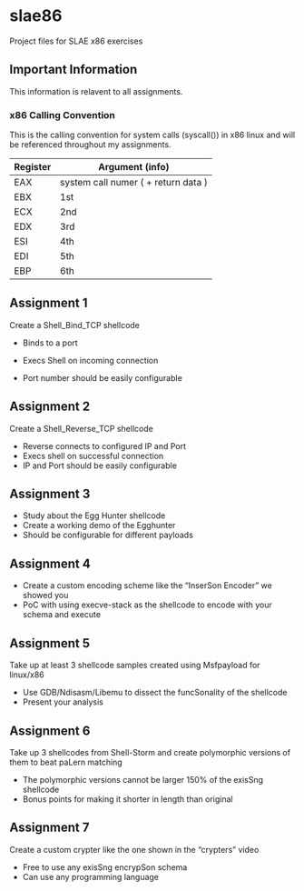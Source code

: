 # slae86

Project files for SLAE x86 exercises


## Important Information

This information is relavent to all assignments.

### x86 Calling Convention

This is the calling convention for system calls (syscall()) in x86 linux and will be referenced throughout my assignments.

| Register | Argument (info) |
| ------ | ------ |
| EAX | system call numer ( + return data ) |
| EBX | 1st |
| ECX | 2nd |
| EDX | 3rd |
| ESI | 4th |
| EDI | 5th |
| EBP | 6th |


## Assignment 1 
Create a Shell_Bind_TCP shellcode
- Binds to a port  
- Execs Shell on incoming connection 

- Port number should be easily configurable

## Assignment 2
Create a Shell_Reverse_TCP shellcode
- Reverse connects to configured IP and Port 
- Execs shell on successful connection 
- IP and Port should be easily configurable

## Assignment 3 
- Study about the Egg Hunter shellcode
- Create a working demo of the Egghunter
- Should be configurable for different payloads

## Assignment 4 
- Create a custom encoding scheme like the 
“InserSon Encoder” we showed you 
- PoC with using execve-stack as the shellcode
to encode with your schema and execute 

## Assignment 5
Take up at least 3 shellcode samples created 
using Msfpayload for linux/x86  
- Use GDB/Ndisasm/Libemu to dissect the 
funcSonality of the shellcode
- Present your analysis

## Assignment 6
Take up 3 shellcodes from Shell-Storm and 
create polymorphic versions of them to beat 
paLern matching 
- The polymorphic versions cannot be larger 
150% of the exisSng shellcode
- Bonus points for making it shorter in length 
than original

## Assignment 7
Create a custom crypter like the one shown in 
the “crypters” video 
- Free to use any exisSng encrypSon schema 
- Can use any programming language